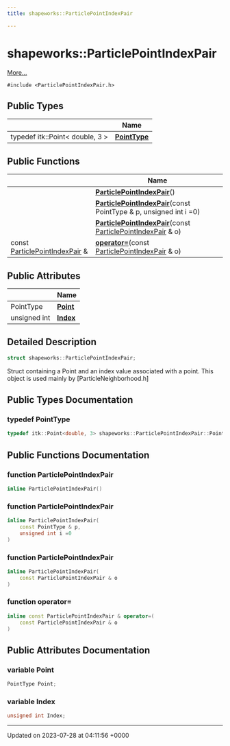 ```yaml
---
title: shapeworks::ParticlePointIndexPair

---
```


# shapeworks::ParticlePointIndexPair



 [More...](#detailed-description)


`#include <ParticlePointIndexPair.h>`

## Public Types

|                | Name           |
| -------------- | -------------- |
| typedef itk::Point< double, 3 > | **[PointType](../Classes/structshapeworks_1_1ParticlePointIndexPair.md#typedef-pointtype)**  |

## Public Functions

|                | Name           |
| -------------- | -------------- |
| | **[ParticlePointIndexPair](../Classes/structshapeworks_1_1ParticlePointIndexPair.md#function-particlepointindexpair)**() |
| | **[ParticlePointIndexPair](../Classes/structshapeworks_1_1ParticlePointIndexPair.md#function-particlepointindexpair)**(const PointType & p, unsigned int i =0) |
| | **[ParticlePointIndexPair](../Classes/structshapeworks_1_1ParticlePointIndexPair.md#function-particlepointindexpair)**(const [ParticlePointIndexPair](../Classes/structshapeworks_1_1ParticlePointIndexPair.md) & o) |
| const [ParticlePointIndexPair](../Classes/structshapeworks_1_1ParticlePointIndexPair.md) & | **[operator=](../Classes/structshapeworks_1_1ParticlePointIndexPair.md#function-operator=)**(const [ParticlePointIndexPair](../Classes/structshapeworks_1_1ParticlePointIndexPair.md) & o) |

## Public Attributes

|                | Name           |
| -------------- | -------------- |
| PointType | **[Point](../Classes/structshapeworks_1_1ParticlePointIndexPair.md#variable-point)**  |
| unsigned int | **[Index](../Classes/structshapeworks_1_1ParticlePointIndexPair.md#variable-index)**  |

## Detailed Description

```cpp
struct shapeworks::ParticlePointIndexPair;
```


Struct containing a Point and an index value associated with a point. This object is used mainly by [ParticleNeighborhood.h]

## Public Types Documentation

### typedef PointType

```cpp
typedef itk::Point<double, 3> shapeworks::ParticlePointIndexPair::PointType;
```


## Public Functions Documentation

### function ParticlePointIndexPair

```cpp
inline ParticlePointIndexPair()
```


### function ParticlePointIndexPair

```cpp
inline ParticlePointIndexPair(
    const PointType & p,
    unsigned int i =0
)
```


### function ParticlePointIndexPair

```cpp
inline ParticlePointIndexPair(
    const ParticlePointIndexPair & o
)
```


### function operator=

```cpp
inline const ParticlePointIndexPair & operator=(
    const ParticlePointIndexPair & o
)
```


## Public Attributes Documentation

### variable Point

```cpp
PointType Point;
```


### variable Index

```cpp
unsigned int Index;
```


-------------------------------

Updated on 2023-07-28 at 04:11:56 +0000